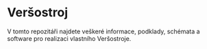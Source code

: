 # Veršostroj

V tomto repozitáři najdete veškeré informace, podklady, schémata a software pro realizaci vlastního Veršostroje.
